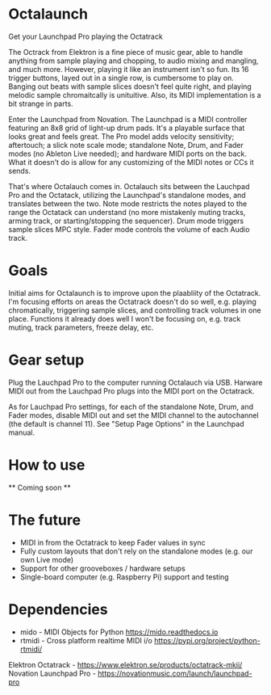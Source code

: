 # Octalaunch
Get your Launchpad Pro playing the Octatrack

The Octrack from Elektron is a fine piece of music gear, able to handle anything from sample playing and chopping, to audio mixing and mangling, and much more. However, playing it like an instrument isn't so fun. Its 16 trigger buttons, layed out in a single row, is cumbersome to play on. Banging out beats with sample slices doesn't feel quite right, and playing melodic sample chromaitcally is unituitive. Also, its MIDI implementation is a bit strange in parts.

Enter the Launchpad from Novation. The Launchpad is a MIDI controller featuring an 8x8 grid of light-up drum pads. It's a playable surface that looks great and feels great. The Pro model adds velocity sensitivity; aftertouch; a slick note scale mode; standalone Note, Drum, and Fader modes (no Ableton Live needed); and hardware MIDI ports on the back. What it doesn't do is allow for any customizing of the MIDI notes or CCs it sends.

That's where Octalauch comes in. Octalauch sits between the Lauchpad Pro and the Octatack, utilizing the Launchpad's standalone modes, and translates between the two. Note mode restricts the notes played to the range the Octatack can understand (no more mistakenly muting tracks, arming track, or starting/stopping the sequencer). Drum mode triggers sample slices MPC style. Fader mode controls the volume of each Audio track.

# Goals
Initial aims for Octalaunch is to improve upon the plaabliity of the Octatrack. I'm focusing efforts on areas the Octatrack doesn't do so well, e.g. playing chromatically, triggering sample slices, and controlling track volumes in one place. Functions it already does well I won't be focusing on, e.g. track muting, track parameters, freeze delay, etc.

# Gear setup
Plug the Lauchpad Pro to the computer running Octalauch via USB. Harware MIDI out from the Lauchpad Pro plugs into the MIDI port on the Octatrack.

As for Lauchpad Pro settings, for each of the standalone Note, Drum, and Fader modes, disable MIDI out and set the MIDI channel to the autochannel (the default is channel 11). See "Setup Page Options" in the Launchpad manual.

# How to use
** Coming soon **

# The future
* MIDI in from the Octatrack to keep Fader values in sync
* Fully custom layouts that don't rely on the standalone modes (e.g. our own Live mode)
* Support for other grooveboxes / hardware setups
* Single-board computer (e.g. Raspberry Pi) support and testing

# Dependencies
* mido - MIDI Objects for Python https://mido.readthedocs.io
* rtmidi - Cross platform realtime MIDI i/o https://pypi.org/project/python-rtmidi/

Elektron Octatrack - https://www.elektron.se/products/octatrack-mkii/
Novation Launchpad Pro - https://novationmusic.com/launch/launchpad-pro
